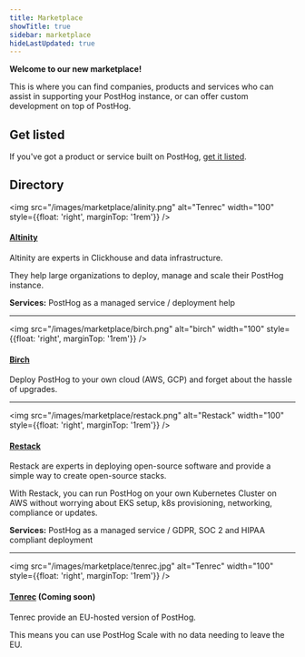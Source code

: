 ```yaml
---
title: Marketplace
showTitle: true
sidebar: marketplace
hideLastUpdated: true
---
```


**Welcome to our new marketplace!**

This is where you can find companies, products and services who can assist in supporting your PostHog instance, or can offer custom development on top of PostHog.

## Get listed

If you've got a product or service built on PostHog, [get it listed](/marketplace/guidelines).

## Directory

<img src="/images/marketplace/alinity.png" alt="Tenrec" width="100" style={{float: 'right', marginTop: '1rem'}} />

#### [**Altinity**](../marketplace/altinity)

Altinity are experts in Clickhouse and data infrastructure.

They help large organizations to deploy, manage and scale their PostHog instance.

**Services:** PostHog as a managed service / deployment help

<hr />

<img src="/images/marketplace/birch.png" alt="birch" width="100" style={{float: 'right', marginTop: '1rem'}} />

#### [**Birch**](../marketplace/birch)

Deploy PostHog to your own cloud (AWS, GCP) and forget about the hassle of upgrades.

<hr />

<img src="/images/marketplace/restack.png" alt="Restack" width="100" style={{float: 'right', marginTop: '1rem'}} />

#### [**Restack**](../marketplace/restack)

Restack are experts in deploying open-source software and provide a simple way to create open-source stacks.

With Restack, you can run PostHog on your own Kubernetes Cluster on AWS without worrying about EKS setup, k8s provisioning, networking, compliance or updates.

**Services:** PostHog as a managed service / GDPR, SOC 2 and HIPAA compliant deployment

<hr />

  
<img src="/images/marketplace/tenrec.jpg" alt="Tenrec" width="100" style={{float: 'right', marginTop: '1rem'}} />

#### [**Tenrec**](../marketplace/tenrec) (Coming soon)

Tenrec provide an EU-hosted version of PostHog.

This means you can use PostHog Scale with no data needing to leave the EU.